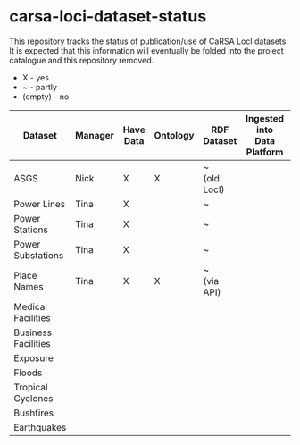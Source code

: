 # carsa-loci-dataset-status

This repository tracks the status of publication/use of CaRSA LocI datasets. It is expected that this information will eventually be folded into the project catalogue and this repository removed.

* X - yes
* ~ - partly
* (empty) - no

**Dataset** | **Manager** | **Have Data** | **Ontology** | **RDF Dataset** | **Ingested into Data Platform** | **Listed in Catalogue** | **Published Via API**
--- | --- | --- | --- | --- | --- | --- | ---
ASGS | Nick | X | X | ~<br />(old LocI) | | |
Power Lines | Tina | X | | ~ | | ~
Power Stations | Tina | X | | ~ | | ~
Power Substations | Tina | X | | ~ | | ~
Place Names | Tina | X | X | ~<br />(via API) | | X
Medical Facilities | | | | | | |
Business Facilities | | | | | | |
Exposure | | | | | | |
Floods | | | | | | |
Tropical Cyclones | | | | | | |
Bushfires | | | | | | |
Earthquakes | | | | | | |
